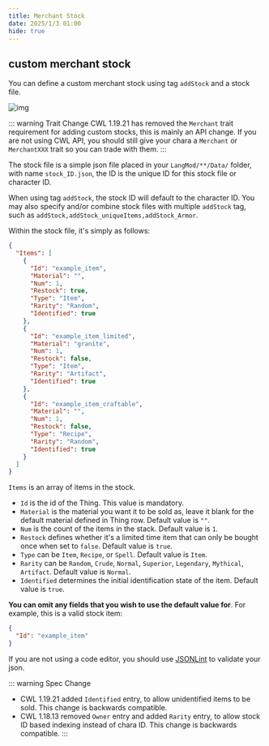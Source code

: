 ```yaml
---
title: Merchant Stock
date: 2025/1/3 01:00
hide: true
---
```


## custom merchant stock

You can define a custom merchant stock using tag `addStock` and a stock file.

![img](https://i.postimg.cc/59gzM54K/image.png)

::: warning Trait Change
CWL 1.19.21 has removed the `Merchant` trait requirement for adding custom stocks, this is mainly an API change. If you are not using CWL API, you should still give your chara a `Merchant` or `MerchantXXX` trait so you can trade with them.
:::

The stock file is a simple json file placed in your `LangMod/**/Data/` folder, with name `stock_ID.json`, the ID is the unique ID for this stock file or character ID.

When using tag `addStock`, the stock ID will default to the character ID. You may also specify and/or combine stock files with multiple `addStock` tag, such as `addStock,addStock_uniqueItems,addStock_Armor`.

Within the stock file, it's simply as follows:
```json
{
  "Items": [
    {
      "Id": "example_item",
      "Material": "",
      "Num": 1,
      "Restock": true,
      "Type": "Item",
      "Rarity": "Random",
      "Identified": true
    },
    {
      "Id": "example_item_limited",
      "Material": "granite",
      "Num": 1,
      "Restock": false,
      "Type": "Item",
      "Rarity": "Artifact",
      "Identified": true
    },
    {
      "Id": "example_item_craftable",
      "Material": "",
      "Num": 1,
      "Restock": false,
      "Type": "Recipe",
      "Rarity": "Random",
      "Identified": true
    }
  ]
}
```

`Items` is an array of items in the stock. 

+ `Id` is the id of the Thing. This value is mandatory.
+ `Material` is the material you want it to be sold as, leave it blank for the default material defined in Thing row. Default value is `""`.
+ `Num` is the count of the items in the stack. Default value is `1`.
+ `Restock` defines whether it's a limited time item that can only be bought once when set to `false`. Default value is `true`.
+ `Type` can be `Item`, `Recipe`, or `Spell`. Default value is `Item`.
+ `Rarity` can be `Random`, `Crude`, `Normal`, `Superior`, `Legendary`, `Mythical`, `Artifact`. Default value is `Normal`.
+ `Identified` determines the initial identification state of the item. Default value is `true`.

**You can omit any fields that you wish to use the default value for**. For example, this is a valid stock item:
```json
{
  "Id": "example_item"
}
```

If you are not using a code editor, you should use [JSONLint](https://jsonlint.com/) to validate your json.

::: warning Spec Change
+ CWL 1.19.21 added `Identified` entry, to allow unidentified items to be sold. This change is backwards compatible.
+ CWL 1.18.13 removed `Owner` entry and added `Rarity` entry, to allow stock ID based indexing instead of chara ID. This change is backwards compatible.
:::